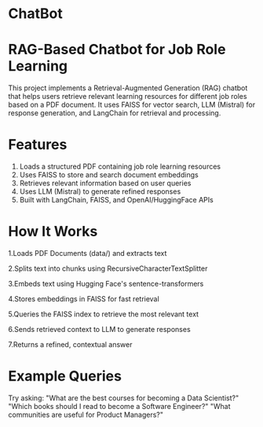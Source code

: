 # ChatBot

# RAG-Based Chatbot for Job Role Learning
This project implements a Retrieval-Augmented Generation (RAG) chatbot that helps users retrieve relevant learning resources for different job roles based on a PDF document. It uses FAISS for vector search, LLM (Mistral) for response generation, and LangChain for retrieval and processing.

# Features
1. Loads a structured PDF containing job role learning resources
2. Uses FAISS to store and search document embeddings
3. Retrieves relevant information based on user queries
4. Uses LLM (Mistral) to generate refined responses
5. Built with LangChain, FAISS, and OpenAI/HuggingFace APIs

# How It Works
1.Loads PDF Documents (data/) and extracts text

2.Splits text into chunks using RecursiveCharacterTextSplitter

3.Embeds text using Hugging Face's sentence-transformers

4.Stores embeddings in FAISS for fast retrieval

5.Queries the FAISS index to retrieve the most relevant text

6.Sends retrieved context to LLM to generate responses

7.Returns a refined, contextual answer

# Example Queries
Try asking:
 "What are the best courses for becoming a Data Scientist?"
 "Which books should I read to become a Software Engineer?"
 "What communities are useful for Product Managers?"
